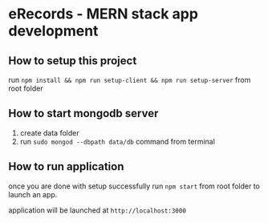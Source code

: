 # eRecords - MERN stack app development

## How to setup this project

run `npm install && npm run setup-client && npm run setup-server` from root folder

## How to start mongodb server

1. create data folder
2. run `sudo mongod --dbpath data/db` command from terminal

## How to run application

once you are done with setup successfully run `npm start` from root folder to launch an app.

application will be launched at `http://localhost:3000`
